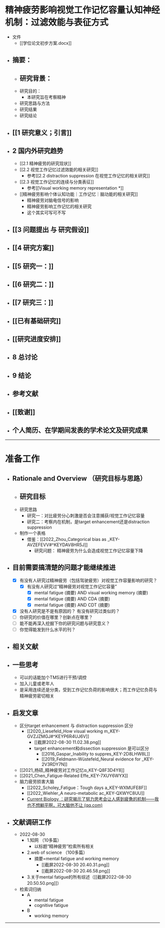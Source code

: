 # 精神疲劳影响视觉工作记忆容量认知神经机制：过滤效能与表征方式
- 文件
	- [[学位论文初步方案.docx]]
- ## 摘要：
	- 研究背景：
		- 
	- 研究目的：
		- 本研究旨在考察精神
	- 研究思路与方法
	- 研究结果
	- 研究结论
- ## [[1 研究意义；引言]]
- ## 2 国内外研究趋势
	- [[2.1 精神疲劳的研究现状]]
	- [[2.2 视觉工作记忆过滤效能的相关研究]]
		- 参考[[2.2 distraction  suppression 在视觉工作记忆的相关研究]]
	- [[2.3 视觉工作记忆的连续与分类表征]]
		- 参考[[Visual working memory representation *]]
	- [[精神疲劳影响个体认知功能｜工作记忆｜脑功能的相关研究]]
		- 精神疲劳对脑电信号的影响
		- 精神疲劳影响工作记忆的相关研究
		- 这个其实可写可不写
- ## [[3 问题提出 与 研究假设]]
- ## [[4 研究方案]]
- ## [[5 研究一：]]
- ## [[6 研究二：]]
- ## [[7 研究三：]]
- ## [[已有基础研究]]
- ## [[研究进度安排]]
- ## 8 总讨论
- ## 9 结论
- ## 参考文献
- ## [[致谢]]
- ## 个人简历、在学期间发表的学术论文及研究成果
------
# 准备工作
- ## Rationale and Overview （研究目标与思路）
	- 研究目标
		- 
	- 研究思路
		- 研究一：对比疲劳分心刺激是否会注意捕获/视觉工作记忆容量
		- 研究二：考察内在机制，是target enhancement还是distraction suppression
	- 制作一个表格 
		- 借鉴：[[2022_Zhou_Categorical bias as _KEY-AVZEFEVV#^KEYDAV8HR5J]]
			- 研究问题： 精神疲劳为什么会造成视觉工作记忆容量下降
- ## 目前需要搞清楚的问题才能继续推进
	- [x] 有没有人研究过精神疲劳（包括驾驶疲劳）对视觉工作容量影响的研究？
		- [x] 有没有人研究过“精神疲劳对视觉工作记忆容量”
			- [x] mental fatigue (摘要) AND visual working memory (摘要)
			- [x] mental fatigue (摘要) AND CDA (摘要)
			- [x] mental fatigue (摘要) AND CDT (摘要)
	- [x] 没有人研究是不是有原因的？ 有没有研究过类似的？
	- [ ] 你研究的价值在哪里？创新点在哪里？
	- [ ] 能不能再深入挖掘下你的研究问题与研究意义？
	- [ ] 你觉得能发到什么水平的刊？
- ## 相关文献
- ## 一些思考
	- 可以的话能加个TMS进行干预/调控
	- 加入儿童或老年人
	- 是采用连续还是分类，受到工作记忆负荷的影响很大；而工作记忆负荷与精神疲劳密切相关
- ## 启发文章
	- 区分target enhancement 与 distraction suppression 区分
		- [[2020_Liesefeld_How visual working m_KEY-GVZJZMGJ#^KEYP6R4UJ6V]]
			- [[截屏2022-08-30 11.02.38.png]]
			- target enhancement和dissection suppression 是可以区分
				- [[2016_Gaspar_Inability to suppres_KEY-2D8LHW8L]]
				- [[2019_Feldmann-Wüstefeld_Neural evidence for _KEY-2V3RDY7N]]
	- [[2021_杨硕_精神疲劳对工作记忆α_KEY-Q8F3D4Y8]]
	- [[2021_Chen_Fatigue-Related Effe_KEY-7XUY6WYX]]
	- 脑力疲劳损害大脑
		- [[2022_Scholey_Fatigue：Tough days a_KEY-WXMUFE8F]]
		- [[2022_Wiehler_A neuro-metabolic ac_KEY-QXWYC8UU]]
		- [Current Biology ：研究揭示了努力思考会让人感到疲惫的机制——我也不想躺平啊，可大脑他不让 (qq.com)](https://mp.weixin.qq.com/s/LoxCO7MjP5ylsX_KgXiJ_g)
- ## 文献调研工作
	- 2022-08-30
		- 1.知网 （10多篇）
			- 以标题“精神疲劳”检索所有相关
		- 2.web of science  （100多篇）
			-  摘要=mental fatigue and working memory  
				- [[截屏2022-08-30 20.40.31.png]]
				- [[截屏2022-08-30 20.46.58.png]]
		- 3.关于mental fatigue的所有综述（[[截屏2022-08-30 20.50.50.png]]）
	- 检索词归纳
		- A
			- mental fatigue 
			- cognitive fatigue
		- B
			- working memory

----